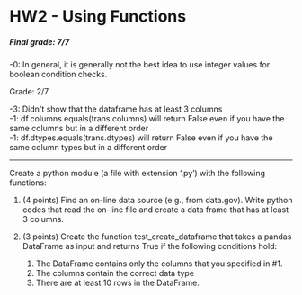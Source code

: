 # HW2 - Using Functions

##### Final grade: 7/7

-0: In general, it is generally not the best idea to use integer values for boolean condition checks.     


Grade: 2/7     

-3: Didn't show that the dataframe has at least 3 columns     
-1: df.columns.equals(trans.columns) will return False even if you have the same columns but in a different order     
-1: df.dtypes.equals(trans.dtypes) will return False even if you have the same column types but in a different order  

-----

Create a python module (a file with extension ‘.py’) with the following functions:

1. (4 points) Find an on-line data source (e.g., from data.gov). Write python codes that read the on-line file and create a data frame that has at least 3 columns.

1. (3 points) Create the function test_create_dataframe that takes a pandas DataFrame as input and returns True if the following conditions hold:

   1. The DataFrame contains only the columns that you specified in #1.
   1. The columns contain the correct data type
   1. There are at least 10 rows in the DataFrame.
